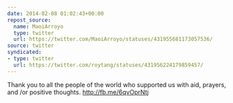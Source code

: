 ```yaml
---
date: 2014-02-08 01:02:43+00:00
repost_source:
  name: MaoiArroyo
  type: twitter
  url: https://twitter.com/MaoiArroyo/statuses/431955681173057536/
source: twitter
syndicated:
- type: twitter
  url: https://twitter.com/roytang/statuses/431956224179859457/
---
```


Thank you to all the people of the world who supported us with aid, prayers, and /or positive thoughts. http://fb.me/6qvOprNtj
